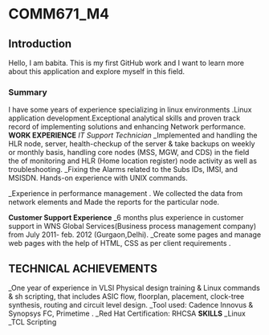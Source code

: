 # COMM671_M4
## Introduction 
 Hello, I am babita. This is my first GitHub work and I want to learn more about this application and explore myself in this field. 
 ### Summary
 I have some years of experience specializing in linux environments .Linux application development.Exceptional analytical skills and
 proven track record of implementing solutions and enhancing Network performance.
**WORK EXPERIENCE**
*IT Support Technician*
 _Implemented and handling the HLR node, server, health-checkup of the server & take backups on weekly or monthly basis, handling core nodes (MSS, MGW, and CDS) in the field the of monitoring and HLR
(Home location register) node activity as well as troubleshooting.
    _Fixing the Alarms related to the Subs IDs, IMSI, and MSISDN. Hands-on experience with UNIX commands.

 _Experience in performance management . We collected the data from network elements and Made the reports for the particular node.  

 **Customer Support Experience**
  _6 months plus experience in customer support in WNS Global Services(Business process management company) from July 2011- feb. 2012 (Gurgaon,Delhi).
      _Create some pages and manage web pages with the help of HTML, CSS as per client requirements .

  ## TECHNICAL ACHIEVEMENTS
   _One year of experience in VLSI Physical design training & Linux commands & sh scripting, that includes ASIC flow, floorplan, placement, 
      clock-tree synthesis, routing and circuit level design.
  _Tool used: Cadence Innovus & Synopsys FC, Primetime .
  _Red Hat Certification: RHCSA
**SKILLS**
   _Linux
     _TCL Scripting
